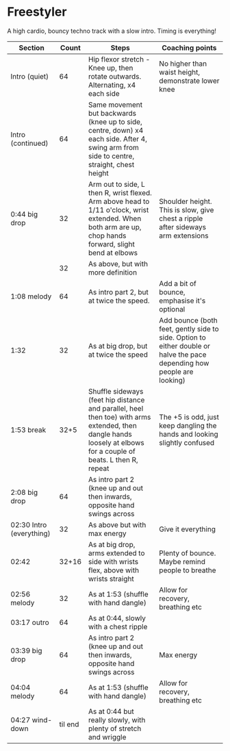 # Freestyler

A high cardio, bouncy techno track with a slow intro. Timing is everything!

| Section | Count | Steps | Coaching points |
|---------|-------|-------|-----------------|
| Intro (quiet)| 64 |Hip flexor stretch - Knee up, then rotate outwards. Alternating, x4 each side|No higher than waist height, demonstrate lower knee|
| Intro (continued)| 64 |Same movement but backwards (knee up to side, centre, down) x4 each side. After 4, swing arm from side to centre, straight, chest height||
| 0:44 big drop| 32|Arm out to side, L then R, wrist flexed. Arm above head to 1/11 o'clock, wrist extended. When both arm are up, chop hands forward, slight bend at elbows|Shoulder height. This is slow, give chest a ripple after sideways arm extensions|
| | 32|As above, but with more definition||
| 1:08 melody  | 64 |As intro part 2, but at twice the speed. |Add a bit of bounce, emphasise it's optional|
| 1:32 | 32 |As at big drop, but at twice the speed|Add bounce (both feet, gently side to side. Option to either double or halve the pace depending how people are looking)|
| 1:53 break | 32+5 |Shuffle sideways (feet hip distance and parallel, heel then toe) with arms extended, then dangle hands loosely at elbows for a couple of beats. L then R, repeat|The +5 is odd, just keep dangling the hands and looking slightly confused|
| 2:08 big drop| 64 |As intro part 2 (knee up and out then inwards, opposite hand swings across||
| 02:30 Intro (everything) | 32 |As above but with max energy|Give it everything|
| 02:42 | 32+16 |As at big drop, arms extended to side with wrists flex, above with wrists straight |Plenty of bounce. Maybe remind people to breathe|
| 02:56 melody | 32 | As at 1:53 (shuffle with hand dangle)|Allow for recovery, breathing etc|
| 03:17 outro |64|As at 0:44, slowly with a chest ripple||
| 03:39 big drop| 64 |As intro part 2 (knee up and out then inwards, opposite hand swings across|Max energy|
| 04:04 melody | 64 | As at 1:53 (shuffle with hand dangle)|Allow for recovery, breathing etc||
| 04:27 wind-down| til end|As at 0:44 but really slowly, with plenty of stretch and wriggle||


  

